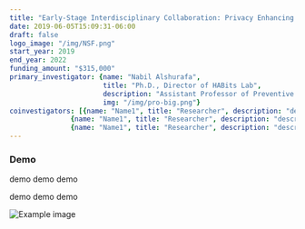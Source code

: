 ```yaml
---
title: "Early-Stage Interdisciplinary Collaboration: Privacy Enhancing Framework to Advance Behavior Models"
date: 2019-06-05T15:09:31-06:00
draft: false
logo_image: "/img/NSF.png"
start_year: 2019
end_year: 2022
funding_amount: "$315,000"
primary_investigator: {name: "Nabil Alshurafa", 
                       title: "Ph.D., Director of HABits Lab", 
                       description: "Assistant Professor of Preventive Medicine and of Computer Science at Northwestern University and heading The HAbits Lab.", 
                       img: "/img/pro-big.png"}
coinvestigators: [{name: "Name1", title: "Researcher", description: "description description description", img: "/img/im-8.png"},
               {name: "Name1", title: "Researcher", description: "description description description", img: "/img/im-8.png"}, 
               {name: "Name1", title: "Researcher", description: "description description description", img: "/img/im-8.png"}]
---
```


### Demo

demo demo demo

demo demo demo

![Example image](/img/img-area.png)


